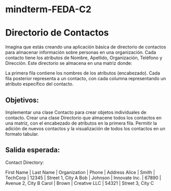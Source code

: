 # mindterm-FEDA-C2

# Directorio de Contactos
Imagina que estás creando una aplicación básica de directorio de contactos para almacenar información sobre personas en una organización. Cada contacto tiene los atributos de Nombre, Apellido, Organización, Teléfono y Dirección. Este directorio se almacena en una matriz donde:

La primera fila contiene los nombres de los atributos (encabezado).
Cada fila posterior representa a un contacto, con cada columna representando un atributo específico del contacto.

## Objetivos:

Implementar una clase Contacto para crear objetos individuales de contacto.
Crear una clase Directorio que almacene todos los contactos en una matriz, con el encabezado de atributos en la primera fila.
Permitir la adición de nuevos contactos y la visualización de todos los contactos en un formato tabular.

## Salida esperada:

Contact Directory:

First Name | Last Name | Organization  | Phone | Address
Alice      | Smith     | TechCorp      | 12345 | Street 1, City A
Bob        | Johnson   | Innovate Inc. | 67890 | Avenue 2, City B
Carol      | Brown     | Creative LLC  | 54321 | Street 3, City C
